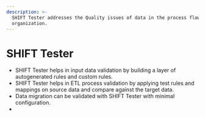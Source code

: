 ```yaml
---
description: >-
  SHIFT Tester addresses the Quality issues of data in the process flow of any
  organization.
---
```


# SHIFT Tester

* SHIFT Tester helps in input data validation by building a layer of autogenerated rules and custom rules.
* SHIFT Tester helps in ETL process validation by applying test rules and mappings on source data and compare against the target data.
* Data migration can be validated with SHIFT Tester with minimal configuration.
* 






